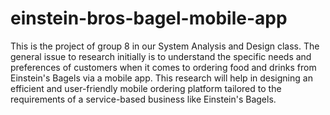 # einstein-bros-bagel-mobile-app

This is the project of group 8 in our System Analysis and Design class. The general issue to research initially is to understand the specific needs and preferences of customers when it comes to ordering food and drinks from Einstein's Bagels via a mobile app. This research will help in designing an efficient and user-friendly mobile ordering platform tailored to the requirements of a service-based business like Einstein's Bagels.
